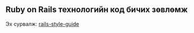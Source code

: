Ruby on Rails технологийн код бичих зөвлөмж
-------------------------------------------
Эх сурвалж: [rails-style-guide](https://github.com/bbatsov/rails-style-guide)
